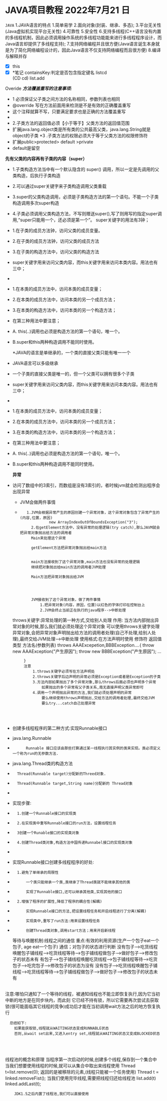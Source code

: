 # JAVA项目教程 2022年7月21 日
   `JAVA` 
   1.JAVA语言的特点
    1.简单易学
    2.面向对象(封装、继承、多态);
    3.平台无关性(Java虚拟机实现平台无关性)
    4.可靠性
    5.安全性
    6.支持多线程(C++语言没有内置的多线程机制，因此必须调用操作系统的多线程功能能来进行多线程程序设计，而Java语言却提供了多线程支持);
    7.支持网络编程并且很方便(Java语言诞生本身就是为了简化网络编程设计的，因此Java语言不仅支持网络编程而且很方便)
    8.编译与解释并存

   























   

   

   

- [x] this
- [x]
  *笔记
  containsKey:判定是否包含指定键名
  <cd> listcd  
  (CD cd)
  list.add

Overide
**_方法覆盖重写的注意事项:_**
* 1 必须保证父子类之间方法的名称相同，参数列表也相同
* @override 写在方法前面用来检测是不是有效的正确覆盖重写
* 这个注释就算不写，只要满足要求也是正确的方法覆盖重写
*
* 2.子类方法的返回值必须【小于等于】父类方法的返回值范围
* 扩展java.lang.object类是所有类的公共最高父类，java.lang.String就是object的子类
*3 .子类方法的权限必须大于等于父类方法的权限修饰符
* 扩展public>protected> default >private
* default是留空


**先有父类的内容再有子类的内容（super）**
  * 1.子类构造方法当中有一个默认隐含的 super() 调用，所以一定是先调用的父类构造，后执行子类构造
  * 2.可以通过super关键字来子类构造调用父类重载
  * 3.super的父类构造调用，必须是子类构造方法的第一个语句。不能一个子类构造调用多次super构造
  * 4.子类必须调用父类构造方法，不写则赠送super(),写了则用写的指定super调用,“super只能用一个，还必须是第一个”。
      super关键字的用法有3钟；
  * 1.在子类的成员方法钟，访问父类的成员变量。
  * 2.在子类的成员方法钟，访问父类的成员方法
  * 3.在子类的构造方法中，访问父类的构造方法
  * super关键字用来访问父类内容，而this关键字用来访问本类内容。用法也有三中；
 *
 * 1.在本类的成员方法中，访问本类的成员变量；
 * 2.在本类的成员方法中，访问本类的另一个成员方法；
 * 3.在本类的构造方法中，访问本类的另一个构造方法；
 * 在第三种用法中要注意；
 *   A. this(..)调用也必须是构造方法的第一个语句，唯一个。
 *   B.super和this两种构造调用不能同时使用。

 		*JAVA的语言是单继承的，一个类的直接父类只能有唯一一个
 * JAVA语言可以多级继承
 * 一个子类的直接父类是唯一的，但一个父类可以拥有很多个子类
 * super关键字用来访问父类内容，而this关键字用来访问本类内容。用法也有三中；
 *
 * 1.在本类的成员方法中，访问本类的成员变量；
 * 2.在本类的成员方法中，访问本类的另一个成员方法；
 * 3.在本类的构造方法中，访问本类的另一个构造方法；
  * 在第三种用法中要注意；
 *   A. this(..)调用也必须是构造方法的第一个语句，唯一个。
 *   B.super和this两种构造调用不能同时使用。


        **异常**

  * 访问了数组中的3索引，而数组是没有3索引的，者时候jvm就会检测出程序会出现异常
      * JVM会做两件事情
      * 
               1.JVM会根据异常产生的原因创建一个异常对象，这个异常对象包含了异常产生的(内容,位置，原因)
                         new ArrayIndexOutOfBoundsException("3");
                 2.在getElement方法中，没有异常的处理逻辑(try catch),那么JAVM就会把异常对象抛出给方法的调用者
                 Main来处理这个异常
                 
                 getElement方法把异常对象抛出给main方法
      
      
                 main方法接收到了这个异常对象,main方法也没有异常的处理逻辑
                 继续把对象抛出给main方法的调用者JVM处理
           
                 Main方法把异常对象抛出给JVM
      
       
      
      
                 JVM接收到了这个异常对象，做了两件事情
                     1.把异常对象(内容，原因，位置)以红色的字体打印在控制台上
                     2.JVM会终止当前正在执行的java程序-->中断处理
      
      
      
      throws关键字:异常处理的第一种方式,交给别人处理
         作用:
             当方法内部抛出异常对象的时候,那么我们就必须处理这个异常对象
             可以使用throws关键字处理异常对象,会把异常对象声明抛出给方法的调用者处理(自己不处理,给别人处理),最终交给JVM处理-->中断处理
         使用格式:在方法声明时使用
             修饰符 返回值类型 方法名(参数列表) throws AAAExcepetion,BBBException....{
                 throw new AAAException("产生原因");
                 throw new BBBException("产生原因");
                 ...
      
             }
             注意
                 1.throws关键字必须写在方法声明处
                 2.throws关键字后边声明的异常必须是Exception或者是Exception的子类
                 3.方法内部如果抛出了多个异常对象,那么throws后面必须也声明多个异常
                     如果抛出的多个异常有父子类关系,南无直接声明父类异常即可
                 4.调用一个声明抛出异常的方法,我们就必须处理声明的异常
                     要么继续使用throws声明抛出,交给方法的调用者处理,最终交给JVM
                     要么try...catch自己处理异常
      
      
      ​               
      ​           

  <Html>                   

*   创建多线程程序的第二种方式:实现Runnable接口

*   java.lang.Runnable
*           Runnable 接口应该由那些打算通过某一线程执行其实例的类来实现。类必须定义一个称为run的无参数方法.
*   java.lang.Thread类的构造方法
*       Thread(Runnable target)分配新的Threed对象.
*       Thread(Runnable target,String name)分配新的 Thread对象
*
*   实现步骤:
*       1.创建一个Runnable接口的实现类
*       2.在实现类中重写Runnable接口的run方法，设置线程任务
*       3创建一个Runable接口的实现类对象
*       4.创建Thread类对象,构造方法中国传递Runnabel接口的实现类对象
*
*   实现Runnable接口创建多线程程序的好处:
*       1.避免了单继承的局限性
*           一个类只能继承一个类,类继承了Thread类就不能继承其他的类
*           实现了Runnable接口,还可以继承其他类,实现其他的接口
*       2.增强了程序的扩展性,降低了程序的耦合性(解耦)
*           实现Runnable接口的方法,把设置线程任务和开启线程进行了分离(解耦)
*           实现类中,重写了run方法:用来设置线程任务
*           创建Thread类对象,调用start方法；用来开启新线程




    等待与唤醒机制:线程之间的通信
    重点:有效的利用资源(生产一个包子eat一个包子, age eat一个包子)
    通信；对包子的状态进行判断
              没有包子-->吃货线程唤醒包子铺线程-->吃货线程等待-->包子铺线程做包子-->做好包子-->修改包子的状态未有
              有包子-->包子铺线程唤醒吃货线程-->包子铺线程等待-->吃货包子-->吃完包子-->修改包子的状态为没有
              没有包子-->吃货线程唤醒包子铺线程-->吃货线程等待-->包子铺线程做包子-->做好包子-->修改包子的状态未有


​              
        注意:哪怕只通知了一个等待的线程，被通知线程也不能立即恢复执行,因为它当初中断的地方是在同步块内，而此刻
        它已经不持有锁，所以它需要再次尝试去获取锁(很可能面临其它线程的竞争)成功后才能在当初调用wait方法之后的地方恢复执行
        
      总结如下:  
        如果能获取锁,线程就从WAITING状态变成RUNNABLE状态
        否则,从wait set出来,又进入entry set,线程就从WAITING状态又变成BLOCKED状态


​        
​        
​        
        线程池的概念和原理
        当程序第一次启动的时候,创建多个线程,保存到一个集合中
        当我们想要使用线程的时候,就可以从集合中取出来线程使用
        Thread t=list.remove(0); 返回的是被移除的元素,(线程只能被一个任务使用)
        Thread t = linked.removeFist();
        当我们使用完毕线程,需要把线程归还给线程池
        list.add(t)
        linked.addLast(t);
        
        JDK1.5之后内置了线程池,我们可以直接使用

<HTML>